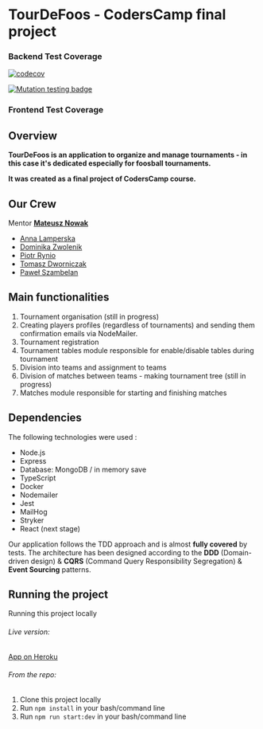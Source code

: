 # TourDeFoos - CodersCamp final project


### Backend Test Coverage
[![codecov](https://codecov.io/gh/nowakprojects/CodersCamp2020.Project.FullStack-Node-React.TableSoccerTournaments/branch/develop/graph/badge.svg?token=CZ2VUMUK29)](https://codecov.io/gh/nowakprojects/CodersCamp2020.Project.FullStack-Node-React.TableSoccerTournaments)

[![Mutation testing badge](https://img.shields.io/endpoint?style=flat&url=https%3A%2F%2Fbadge-api.stryker-mutator.io%2Fgithub.com%2Fnowakprojects%2FCodersCamp2020.Project.FullStack-Node-React.TableSoccerTournaments%2Fdevelop)](https://dashboard.stryker-mutator.io/reports/github.com/nowakprojects/CodersCamp2020.Project.FullStack-Node-React.TableSoccerTournaments/develop)

### Frontend Test Coverage



## Overview

**TourDeFoos is an application to organize and manage tournaments - in this case it's dedicated especially for foosball tournaments.**

**It was created as a final project of CodersCamp course.**


## Our Crew

Mentor **[Mateusz Nowak](https://github.com/nowakprojects)**

- [Anna Lamperska](https://github.com/lamparina)
- [Dominika Zwolenik](https://github.com/DomiZet)
- [Piotr Rynio](https://github.com/PiotrWR)
- [Tomasz Dworniczak](https://github.com/tomdworniczak)
- [Paweł Szambelan](https://github.com/Szambelan)


## Main functionalities

1. Tournament organisation (still in progress)
2. Creating players profiles (regardless of tournaments) and sending them confirmation emails via NodeMailer.
3. Tournament registration
4. Tournament tables module responsible for enable/disable tables during tournament
5. Division into teams and assignment to teams
6. Division of matches between teams - making tournament tree (still in progress)
7. Matches module responsible for starting and finishing matches


## Dependencies

The following technologies were used :

- Node.js
- Express
- Database: MongoDB / in memory save
- TypeScript
- Docker
- Nodemailer
- Jest
- MailHog
- Stryker
- React (next stage)

Our application follows the TDD approach and is almost **fully covered** by tests. The architecture has been designed according to the **DDD** (Domain-driven design) & **CQRS** (Command Query Responsibility Segregation) & **Event Sourcing** patterns.


## Running the project

Running this project locally

###### Live version:

[App on Heroku](https://coderscamp2020-tablesoccer.herokuapp.com/rest-api-docs/)

###### From the repo:

1. Clone this project locally
2. Run `npm install` in your bash/command line
3. Run `npm run start:dev` in your bash/command line
